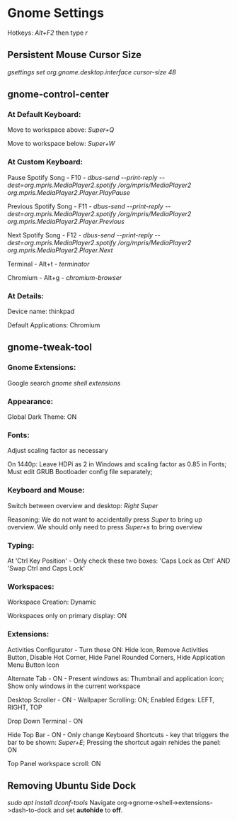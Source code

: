 # Gnome Settings
Hotkeys: _Alt+F2_ then type _r_

## Persistent Mouse Cursor Size
_gsettings set org.gnome.desktop.interface cursor-size 48_

## gnome-control-center
### At Default Keyboard:
Move to workspace above: _Super+Q_

Move to workspace below: _Super+W_

### At Custom Keyboard:
Pause Spotify Song - F10 - _dbus-send --print-reply --dest=org.mpris.MediaPlayer2.spotify /org/mpris/MediaPlayer2 org.mpris.MediaPlayer2.Player.PlayPause_

Previous Spotify Song - F11 - _dbus-send --print-reply --dest=org.mpris.MediaPlayer2.spotify /org/mpris/MediaPlayer2 org.mpris.MediaPlayer2.Player.Previous_

Next Spotify Song - F12 - _dbus-send --print-reply --dest=org.mpris.MediaPlayer2.spotify /org/mpris/MediaPlayer2 org.mpris.MediaPlayer2.Player.Next_

Terminal - Alt+t - _terminator_

Chromium - Alt+g - _chromium-browser_

### At Details:
Device name: thinkpad

Default Applications: Chromium

## gnome-tweak-tool
### Gnome Extensions:
Google search _gnome shell extensions_

### Appearance:
Global Dark Theme: ON

### Fonts:
Adjust scaling factor as necessary

On 1440p: Leave HDPi as 2 in Windows and scaling factor as 0.85 in Fonts; Must edit GRUB Bootloader config file separately;

### Keyboard and Mouse:
Switch between overview and desktop: _Right Super_

Reasoning: We do not want to accidentally press _Super_ to bring up overview. We should only need to press _Super+s_ to bring overview

### Typing:
At 'Ctrl Key Position' - Only check these two boxes: 'Caps Lock as Ctrl' AND 'Swap Ctrl and Caps Lock'

### Workspaces:
Workspace Creation: Dynamic

Workspaces only on primary display: ON

### Extensions:
Activities Configurator - Turn these ON: Hide Icon, Remove Activities Button, Disable Hot Corner, Hide Panel Rounded Corners, Hide Application Menu Button Icon

Alternate Tab - ON - Present windows as: Thumbnail and application icon; Show only windows in the current workspace

Desktop Scroller - ON - Wallpaper Scrolling: ON; Enabled Edges: LEFT, RIGHT, TOP

Drop Down Terminal - ON

Hide Top Bar - ON - Only change Keyboard Shortcuts - key that triggers the bar to be shown: _Super+E_; Pressing the shortcut again rehides the panel: ON

Top Panel workspace scroll: ON


## Removing Ubuntu Side Dock
_sudo apt install dconf-tools_
Navigate org->gnome->shell->extensions->dash-to-dock and set **autohide** to **off**.
